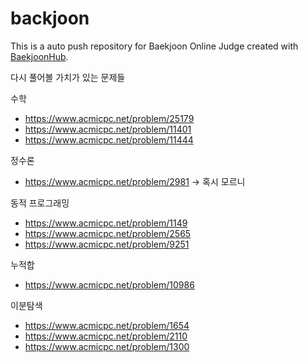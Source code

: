 # backjoon
This is a auto push repository for Baekjoon Online Judge created with [BaekjoonHub](https://github.com/BaekjoonHub/BaekjoonHub).

다시 풀어볼 가치가 있는 문제들

수학
- https://www.acmicpc.net/problem/25179
- https://www.acmicpc.net/problem/11401
- https://www.acmicpc.net/problem/11444

정수론
- https://www.acmicpc.net/problem/2981 -> 혹시 모르니

동적 프로그래밍
- https://www.acmicpc.net/problem/1149
- https://www.acmicpc.net/problem/2565
- https://www.acmicpc.net/problem/9251

누적합
- https://www.acmicpc.net/problem/10986


이분탐색
- https://www.acmicpc.net/problem/1654
- https://www.acmicpc.net/problem/2110
- https://www.acmicpc.net/problem/1300
